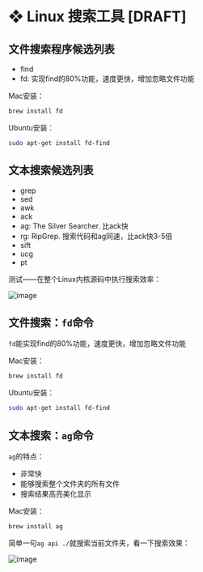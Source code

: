 # ❖ Linux 搜索工具 [DRAFT]

## 文件搜索程序候选列表
- find
- fd: 实现find的80%功能，速度更快，增加忽略文件功能


Mac安装：
```sh
brew install fd
```

Ubuntu安装：
```sh
sudo apt-get install fd-find
```


## 文本搜索候选列表

- grep
- sed
- awk
- ack
- ag: The Silver Searcher. 比ack快
- rg: RipGrep. 搜索代码和ag同速，比ack快3-5倍
- sift
- ucg
- pt

测试——在整个Linux内核源码中执行搜索效率：

![image](https://user-images.githubusercontent.com/14041622/52792438-5dec9180-30a6-11e9-919f-d900887fbb4c.png)



## 文件搜索：`fd`命令

`fd`能实现find的80%功能，速度更快，增加忽略文件功能

Mac安装：
```sh
brew install fd
```

Ubuntu安装：
```sh
sudo apt-get install fd-find
```



## 文本搜索：`ag`命令

`ag`的特点：
- 非常快
- 能够搜索整个文件夹的所有文件
- 搜索结果高亮美化显示


Mac安装：
```sh
brew install ag
```


简单一句`ag api ./`就搜索当前文件夹，看一下搜索效果：

![image](https://user-images.githubusercontent.com/14041622/52792377-31d11080-30a6-11e9-8a3c-aab368c5ce80.png)
